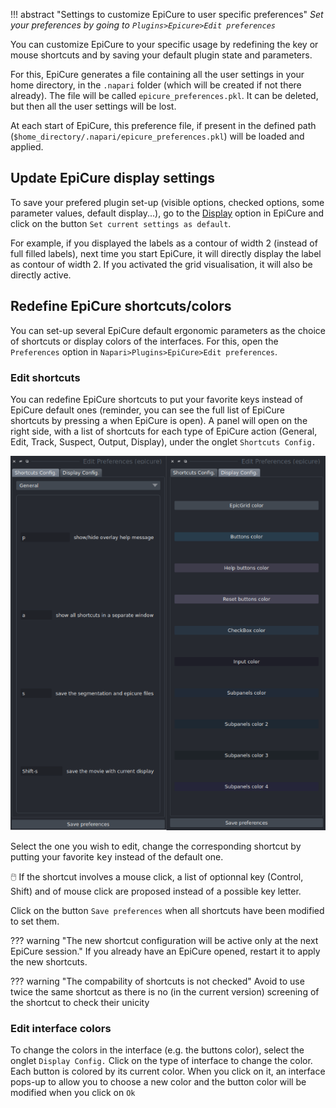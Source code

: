 !!! abstract "Settings to customize EpiCure to user specific preferences"
	_Set your preferences by going to `Plugins>Epicure>Edit preferences`_

You can customize EpiCure to your specific usage by redefining the key or mouse shortcuts and by saving your default plugin state and parameters.

For this, EpiCure generates a file containing all the user settings in your home directory, in the `.napari` folder (which will be created if not there already). The file will be called `epicure_preferences.pkl`. It can be deleted, but then all the user settings will be lost.

At each start of EpiCure, this preference file, if present in the defined path (`$home_directory/.napari/epicure_preferences.pkl`) will be loaded and applied.

## Update EpiCure display settings

To save your prefered plugin set-up (visible options, checked options, some parameter values, default display...), go to the [Display](./Display.md) option in EpiCure and click on the button `Set current settings as default`.

For example, if you displayed the labels as a contour of width 2 (instead of full filled labels), next time you start EpiCure, it will directly display the label as contour of width 2. If you activated the grid visualisation, it will also be directly active.


## Redefine EpiCure shortcuts/colors

You can set-up several EpiCure default ergonomic parameters as the choice of shortcuts or display colors of the interfaces. 
For this, open the `Preferences` option in `Napari>Plugins>EpiCure>Edit preferences`.

### Edit shortcuts

You can redefine EpiCure shortcuts to put your favorite keys instead of EpiCure default ones (reminder, you can see the full list of EpiCure shortcuts by pressing <kbd>a</kbd> when EpiCure is open).
A panel will open on the right side, with a list of shortcuts for each type of EpiCure action (General, Edit, Track, Suspect, Output, Display), under the onglet `Shortcuts Config.`

![preferences interface](./imgs/preferences.png)

Select the one you wish to edit, change the corresponding shortcut by putting your favorite <kbd>key</kbd> instead of the default one.

🖱️ If the shortcut involves a mouse click, a list of optionnal key (Control, Shift) and of mouse click are proposed instead of a possible key letter.

Click on the button `Save preferences` when all shortcuts have been modified to set them.

??? warning "The new shortcut configuration will be active only at the next EpiCure session." 
	If you already have an EpiCure opened, restart it to apply the new shortcuts.

??? warning "The compability of shortcuts is not checked"
	Avoid to use twice the same shortcut as there is no (in the current version) screening of the shortcut to check their unicity 

### Edit interface colors

To change the colors in the interface (e.g. the buttons color), select the onglet `Display Config.`
Click on the type of interface to change the color. 
Each button is colored by its current color. 
When you click on it, an interface pops-up to allow you to choose a new color and the button color will be modified when you click on `Ok` 
